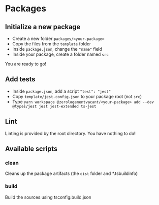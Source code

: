 # Packages

## Initialize a new package

- Create a new folder `packages/<your-package>`
- Copy the files from the `template` folder
- Inside `package.json`, change the `"name"` field
- Inside your package, create a folder named `src`

You are ready to go!

## Add tests

- Inside `package.json`, add a script `"test": "jest"`
- Copy `template/jest.config.json` to your package root (not `src`)
- Type `yarn workspace @zerologementvacant/<your-package> add --dev @types/jest
  jest jest-extended ts-jest`

## Lint

Linting is provided by the root directory. You have nothing to do!

## Available scripts

### clean

Cleans up the package artifacts (the `dist` folder and *.tsbuildinfo)

### build

Build the sources using tsconfig.build.json
